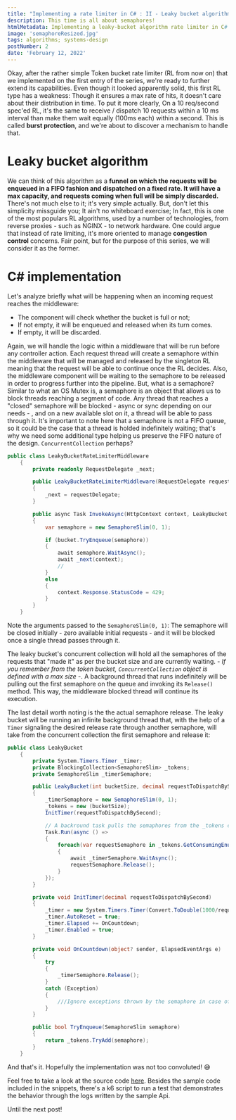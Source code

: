 ```yaml
---
title: "Implementing a rate limiter in C# : II - Leaky bucket algorithm"
description: This time is all about semaphores!
htmlMetadata: Implementing a leaky-bucket algorithm rate limiter in C#
image: 'semaphoreResized.jpg'
tags: algorithms; systems-design
postNumber: 2
date: 'February 12, 2022'
---
```


Okay, after the rather simple Token bucket rate limiter (RL from now on) that we implemented on the first entry of the series, we're ready to further extend its capabilities. Even though it looked apparently solid, this first RL type has a weakness: Though it ensures a max rate of hits, it doesn't care about their distribution in time. To put it more clearly, On a 10 req/second spec'ed RL, it's the same to receive / dispatch 10 requests within a 10 ms interval than make them wait equally (100ms each) within a second. This is called **burst protection**, and we're about to discover a mechanism to handle that.

# Leaky bucket algorithm

We can think of this algorithm as a **funnel on which the requests will be enqueued in a FIFO fashion and dispatched on a fixed rate. It will have a max capacity, and requests coming when full will be simply discarded.** There's not much else to it; it's very simple actually. But, don't let this simplicity missguide you; It ain't no whiteboard exercise; In fact, this is one of the most populars RL algorithms, used by a number of technologies, from reverse proxies - such as NGINX - to network hardware. One could argue that instead of rate limiting, it's more oriented to manage **congestion control** concerns. Fair point, but for the purpose of this series, we will consider it as the former.

# C# implementation

Let's analyze briefly what will be happening when an incoming request reaches the middleware:

- The component will check whether the bucket is full or not; 
- If not empty, it will be enqueued and released when its turn comes.
- If empty, it will be discarded.

Again, we will handle the logic within a middleware that will be run before any controller action. Each request thread will create a semaphore within the middleware that will be managed and released by the singleton RL meaning that the request will be able to continue once the RL decides. Also, the middleware component will be waiting to the semaphore to be released in order to progress further into the pipeline. But, what is a semaphore? Similar to what an OS Mutex is, a semaphore is an object that allows us to block threads reaching a segment of code. Any thread that reaches a "closed" semaphore will be blocked - async or sync depending on our needs - , and on a new available slot on it, a thread will be able to pass through it. It's important to note here that a semaphore is not a FIFO queue, so it could be the case that a thread is holded indefinitely waiting; that's why we need some additional type helping us preserve the FIFO nature of the design. ```ConcurrentCollection``` perhaps? 

```csharp
public class LeakyBucketRateLimiterMiddleware
    {
        private readonly RequestDelegate _next;

        public LeakyBucketRateLimiterMiddleware(RequestDelegate requestDelegate)
        {
            _next = requestDelegate;
        }

        public async Task InvokeAsync(HttpContext context, LeakyBucket bucket)
        {
            var semaphore = new SemaphoreSlim(0, 1);

            if (bucket.TryEnqueue(semaphore))
            {
                await semaphore.WaitAsync();
                await _next(context);
                //
            }
            else
            {
                context.Response.StatusCode = 429;
            }
        }
    }
```

Note the arguments passed to the ```SemaphoreSlim(0, 1)```: The semaphore will be closed initially - zero available initial requests - and it will be blocked once a single thread passes through it. 

The leaky bucket's concurrent collection will hold all the semaphores of the requests that "made it" as per the bucket size and are currently waiting. - *If you remember from the token bucket, ```ConcurrentCollection``` object is defined with a max size* -. A background thread that runs indefinitely will be pulling out the first semaphore on the queue and invoking its ```Release()``` method. This way, the middleware blocked thread will continue its execution.  

The last detail worth noting is the the actual semaphore release. The leaky bucket will be running an infinite background thread that, with the help of a ```Timer``` signaling the desired release rate through another semaphore, will take from the concurrent collection the first semaphore and release it:

```csharp
public class LeakyBucket
    {
        private System.Timers.Timer _timer;
        private BlockingCollection<SemaphoreSlim> _tokens;
        private SemaphoreSlim _timerSemaphore;

        public LeakyBucket(int bucketSize, decimal requestToDispatchBySecond)
        {
            _timerSemaphore = new SemaphoreSlim(0, 1);
            _tokens = new (bucketSize);
            InitTimer(requestToDispatchBySecond);

            // A backround task pulls the semaphores from the _tokens concurrent collection and releases them dictated by the Timer's managed semaphore "_timerSemaphore"
            Task.Run(async () =>
            {
                foreach(var requestSemaphore in _tokens.GetConsumingEnumerable())
                {
                    await _timerSemaphore.WaitAsync();
                    requestSemaphore.Release();
                }
            });
        }

        private void InitTimer(decimal requestToDispatchBySecond)
        {
            _timer = new System.Timers.Timer(Convert.ToDouble(1000/requestToDispatchBySecond));
            _timer.AutoReset = true;
            _timer.Elapsed += OnCountdown;
            _timer.Enabled = true;
        }

        private void OnCountdown(object? sender, ElapsedEventArgs e)
        {
            try
            {
                _timerSemaphore.Release();
            }
            catch (Exception)
            {
                ///Ignore exceptions thrown by the semaphore in case of race conditions
            }
        }

        public bool TryEnqueue(SemaphoreSlim semaphore)
        {
            return _tokens.TryAdd(semaphore);
        }
    }
```

And that's it. Hopefully the implementation was not too convoluted! 😅 

Feel free to take a look at the source code [here](https://github.com/jorgeolive/ratelimiter-leakybucket). Besides the sample code included in the snippets, there's a k6 script to run a test that demonstrates the behavior through the logs written by the sample Api. 

Until the next post!

